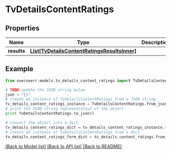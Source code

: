 # TvDetailsContentRatings


## Properties
Name | Type | Description | Notes
------------ | ------------- | ------------- | -------------
**results** | [**List[TvDetailsContentRatingsResultsInner]**](TvDetailsContentRatingsResultsInner.md) |  | [optional] 

## Example

```python
from overseerr.models.tv_details_content_ratings import TvDetailsContentRatings

# TODO update the JSON string below
json = "{}"
# create an instance of TvDetailsContentRatings from a JSON string
tv_details_content_ratings_instance = TvDetailsContentRatings.from_json(json)
# print the JSON string representation of the object
print TvDetailsContentRatings.to_json()

# convert the object into a dict
tv_details_content_ratings_dict = tv_details_content_ratings_instance.to_dict()
# create an instance of TvDetailsContentRatings from a dict
tv_details_content_ratings_form_dict = tv_details_content_ratings.from_dict(tv_details_content_ratings_dict)
```
[[Back to Model list]](../README.md#documentation-for-models) [[Back to API list]](../README.md#documentation-for-api-endpoints) [[Back to README]](../README.md)


